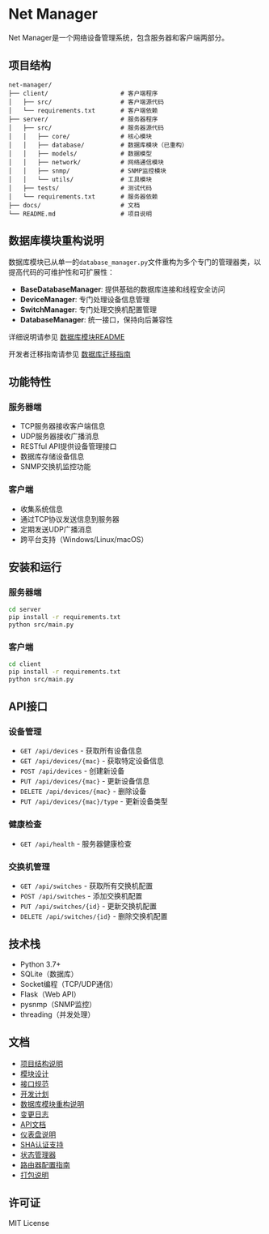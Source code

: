 # Net Manager

Net Manager是一个网络设备管理系统，包含服务器和客户端两部分。

## 项目结构

```
net-manager/
├── client/                    # 客户端程序
│   ├── src/                   # 客户端源代码
│   └── requirements.txt       # 客户端依赖
├── server/                    # 服务器程序
│   ├── src/                   # 服务器源代码
│   │   ├── core/              # 核心模块
│   │   ├── database/          # 数据库模块（已重构）
│   │   ├── models/            # 数据模型
│   │   ├── network/           # 网络通信模块
│   │   ├── snmp/              # SNMP监控模块
│   │   └── utils/             # 工具模块
│   ├── tests/                 # 测试代码
│   └── requirements.txt       # 服务器依赖
├── docs/                      # 文档
└── README.md                  # 项目说明
```

## 数据库模块重构说明

数据库模块已从单一的`database_manager.py`文件重构为多个专门的管理器类，以提高代码的可维护性和可扩展性：

- **BaseDatabaseManager**: 提供基础的数据库连接和线程安全访问
- **DeviceManager**: 专门处理设备信息管理
- **SwitchManager**: 专门处理交换机配置管理
- **DatabaseManager**: 统一接口，保持向后兼容性

详细说明请参见 [数据库模块README](server/src/database/README.md)

开发者迁移指南请参见 [数据库迁移指南](docs/DATABASE_MIGRATION_GUIDE.md)

## 功能特性

### 服务器端
- TCP服务器接收客户端信息
- UDP服务器接收广播消息
- RESTful API提供设备管理接口
- 数据库存储设备信息
- SNMP交换机监控功能

### 客户端
- 收集系统信息
- 通过TCP协议发送信息到服务器
- 定期发送UDP广播消息
- 跨平台支持（Windows/Linux/macOS）

## 安装和运行

### 服务器端
```bash
cd server
pip install -r requirements.txt
python src/main.py
```

### 客户端
```bash
cd client
pip install -r requirements.txt
python src/main.py
```

## API接口

### 设备管理
- `GET /api/devices` - 获取所有设备信息
- `GET /api/devices/{mac}` - 获取特定设备信息
- `POST /api/devices` - 创建新设备
- `PUT /api/devices/{mac}` - 更新设备信息
- `DELETE /api/devices/{mac}` - 删除设备
- `PUT /api/devices/{mac}/type` - 更新设备类型

### 健康检查
- `GET /api/health` - 服务器健康检查

### 交换机管理
- `GET /api/switches` - 获取所有交换机配置
- `POST /api/switches` - 添加交换机配置
- `PUT /api/switches/{id}` - 更新交换机配置
- `DELETE /api/switches/{id}` - 删除交换机配置

## 技术栈

- Python 3.7+
- SQLite（数据库）
- Socket编程（TCP/UDP通信）
- Flask（Web API）
- pysnmp（SNMP监控）
- threading（并发处理）

## 文档

- [项目结构说明](docs/PROJECT_STRUCTURE.md)
- [模块设计](docs/MODULE_DESIGN.md)
- [接口规范](docs/INTERFACE_SPEC.md)
- [开发计划](docs/开发计划.md)
- [数据库模块重构说明](docs/DATABASE_MIGRATION_GUIDE.md)
- [变更日志](docs/CHANGELOG.md)
- [API文档](docs/API_DOCUMENTATION.md)
- [仪表盘说明](docs/DASHBOARD_README.md)
- [SHA认证支持](docs/SHA_AUTH_SUPPORT.md)
- [状态管理器](docs/STATE_MANAGER.md)
- [路由器配置指南](docs/ROUTER_CONFIG_GUIDE.md)
- [打包说明](docs/PACKAGING.md)

## 许可证

MIT License